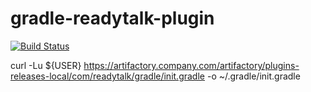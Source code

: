 gradle-readytalk-plugin
=======================

[![Build Status](https://buildhive.cloudbees.com/job/ReadyTalk/job/gradle-readytalk-plugin/badge/icon)](https://buildhive.cloudbees.com/job/ReadyTalk/job/gradle-readytalk-plugin/)

curl -Lu ${USER} https://artifactory.company.com/artifactory/plugins-releases-local/com/readytalk/gradle/init.gradle -o ~/.gradle/init.gradle

